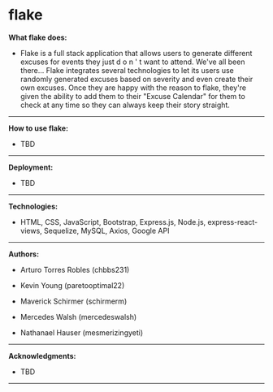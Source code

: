 # flake

**What flake does:**

- Flake is a full stack application that allows users to generate different excuses for events they just d o n ' t want to attend. We've all been there... Flake integrates several technologies to let its users use randomly generated excuses based on severity and even create their own excuses. Once they are happy with the reason to flake, they're given the ability to add them to their "Excuse Calendar" for them to check at any time so they can always keep their story straight.

---

**How to use flake:**

- TBD

---

**Deployment:**

- TBD

---

**Technologies:**

- HTML, CSS, JavaScript, Bootstrap, Express.js, Node.js, express-react-views, Sequelize, MySQL, Axios, Google API

---

**Authors:**

- Arturo Torres Robles (chbbs231)

- Kevin Young (paretooptimal22)

- Maverick Schirmer (schirmerm)

- Mercedes Walsh (mercedeswalsh)

- Nathanael Hauser (mesmerizingyeti)

---

**Acknowledgments:**

- TBD

---